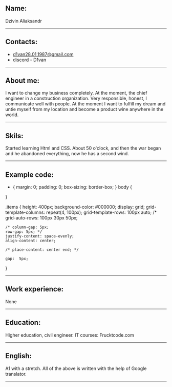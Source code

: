 ## Name:
Dzivin Aliaksandr
*******
## Contacts:
* d1van28.01.1987@gmail.com 
* discord - D1van
*******
## About me:
I want to change my business completely. At the moment, the chief engineer in a construction organization. Very responsible, honest, I communicate well with people. At the moment I want to fulfill my dream and untie myself from my location and become a product wine anywhere in the world.
*******
## Skils:
Started learning Html and CSS. About 50 o'clock, and then the war began and he abandoned everything, now he has a second wind.
*******
## Example code:
* {
    margin: 0;
    padding: 0;
    box-sizing: border-box;
}
body {

}

.items {
    height: 400px;
    background-color: #000000;
    display: grid;
    grid-template-columns: repeat(4, 100px);
    grid-template-rows: 100px auto;
    /* 
    grid-auto-rows: 100px 30px 50px;
   
    /* column-gap: 5px;
    row-gap: 5px; */ 
    justify-content: space-evenly;
    align-content: center;

    /* place-content: center end; */
    
    gap:  5px;

}

*******
## Work experience:
None
*******
## Education:
Higher education, civil engineer. IT courses: Frucktcode.com
*******
## English:
A1 with a stretch. All of the above is written with the help of Google translator.
*******
